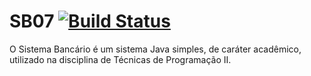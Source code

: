 # SB07 [![Build Status](https://travis-ci.org/TPII20152/SB07.svg)](https://travis-ci.org/TPII20152/SB07)
O Sistema Bancário é um sistema Java simples, de caráter acadêmico, utilizado na disciplina de Técnicas de Programação II.

